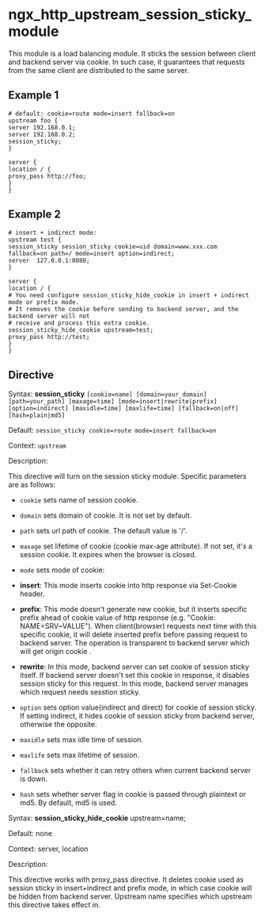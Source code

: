 # ngx_http_upstream_session_sticky_module

This module is a load balancing module. It sticks the session between client and backend server via cookie. In such case, it guarantees that requests from the same client are distributed to the same server.

## Example 1

```
# default: cookie=route mode=insert fallback=on
upstream foo {
server 192.168.0.1;
server 192.168.0.2;
session_sticky;
}

server {
location / {
proxy_pass http://foo;
}
}
```

## Example 2


```
# insert + indirect mode:
upstream test {
session_sticky session_sticky cookie=uid domain=www.xxx.com fallback=on path=/ mode=insert option=indirect;
server  127.0.0.1:8080;
}

server {
location / {
# You need configure session_sticky_hide_cookie in insert + indirect mode or prefix mode.
# It removes the cookie before sending to backend server, and the backend server will not
# receive and process this extra cookie.
session_sticky_hide_cookie upstream=test;
proxy_pass http://test;
}
}
```

## Directive



Syntax: **session_sticky** `[cookie=name] [domain=your_domain] [path=your_path] [maxage=time] [mode=insert|rewrite|prefix] [option=indirect] [maxidle=time] [maxlife=time] [fallback=on|off] [hash=plain|md5]`

Default: `session_sticky cookie=route mode=insert fallback=on`

Context: `upstream`


Description:

This directive will turn on the session sticky module. Specific parameters are as follows:

*   `cookie` sets name of session cookie.
*   `domain` sets domain of cookie. It is not set by default.
*   `path` sets url path of cookie. The default value is '/'.
*   `maxage` set lifetime of cookie (cookie max-age attribute). If not set, it's a session cookie. It expires when the browser is closed.
*   `mode` sets mode of cookie:

*   **insert**: This mode inserts cookie into http response via Set-Cookie header.
*   **prefix**: This mode doesn't generate new cookie, but it inserts specific prefix ahead of cookie value of http response (e.g. "Cookie: NAME=SRV~VALUE"). When client(browser) requests next time with this specific cookie, it will delete inserted prefix before passing request to backend server. The operation is transparent to backend server which will get origin cookie .
*   **rewrite**: In this mode, backend server can set cookie of session sticky itself. If backend server doesn't set this cookie in response, it disables session sticky for this request. In this mode, backend server manages which request needs sesstion sticky.
*   `option` sets option value(indirect and direct) for cookie of session sticky. If setting indirect, it hides cookie of session sticky from backend server, otherwise the opposite.

*   `maxidle` sets max idle time of session.
*   `maxlife` sets max lifetime of session.
*   `fallback` sets whether it can retry others when current backend server is down.
*   `hash` sets whether server flag in cookie is passed through plaintext or md5. By default, md5 is used.



Syntax: **session_sticky_hide_cookie** upstream=name;

Default: none

Context: server, location


Description:

This directive works with proxy_pass directive. It deletes cookie used as session sticky in insert+indirect and prefix mode, in which case cookie will be hidden from backend server. Upstream name specifies which upstream this directive takes effect in.
